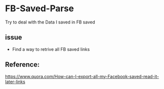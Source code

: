 # FB-Saved-Parse
Try to deal with the Data I saved in FB saved

## issue
* Find a way to retrive all FB saved links

## Reference: 
https://www.quora.com/How-can-I-export-all-my-Facebook-saved-read-it-later-links


